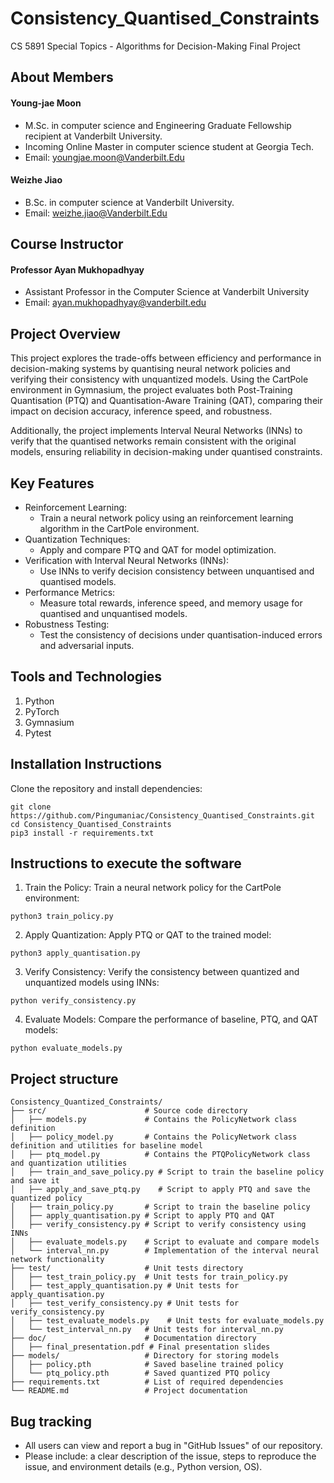 # Consistency_Quantised_Constraints
CS 5891 Special Topics - Algorithms for Decision-Making Final Project

## About Members

#### Young-jae Moon
* M.Sc. in computer science and Engineering Graduate Fellowship recipient at Vanderbilt University.
* Incoming Online Master in computer science student at Georgia Tech.
* Email: youngjae.moon@Vanderbilt.Edu

#### Weizhe Jiao
* B.Sc. in computer science at Vanderbilt University.
* Email: weizhe.jiao@Vanderbilt.Edu

## Course Instructor

#### Professor Ayan Mukhopadhyay
* Assistant Professor in the Computer Science at Vanderbilt University
* Email: ayan.mukhopadhyay@vanderbilt.edu

## Project Overview
This project explores the trade-offs between efficiency and performance in decision-making systems by quantising neural network policies and verifying their consistency with unquantized models. Using the CartPole environment in Gymnasium, the project evaluates both Post-Training Quantisation (PTQ) and Quantisation-Aware Training (QAT), comparing their impact on decision accuracy, inference speed, and robustness.

Additionally, the project implements Interval Neural Networks (INNs) to verify that the quantised networks remain consistent with the original models, ensuring reliability in decision-making under quantised constraints.

## Key Features
- Reinforcement Learning:
  - Train a neural network policy using an reinforcement learning algorithm in the CartPole environment.
- Quantization Techniques:
  - Apply and compare PTQ and QAT for model optimization.
- Verification with Interval Neural Networks (INNs):
  - Use INNs to verify decision consistency between unquantised and quantised models.
- Performance Metrics:
  - Measure total rewards, inference speed, and memory usage for quantised and unquantised models.
- Robustness Testing:
  - Test the consistency of decisions under quantisation-induced errors and adversarial inputs.


## Tools and Technologies

1. Python
2. PyTorch
3. Gymnasium
4. Pytest

## Installation Instructions

Clone the repository and install dependencies:
```
git clone https://github.com/Pingumaniac/Consistency_Quantised_Constraints.git
cd Consistency_Quantised_Constraints
pip3 install -r requirements.txt
```

## Instructions to execute the software

1. Train the Policy: Train a neural network policy for the CartPole environment:
```
python3 train_policy.py
```

2. Apply Quantization: Apply PTQ or QAT to the trained model:
```
python3 apply_quantisation.py
```

3. Verify Consistency: Verify the consistency between quantized and unquantized models using INNs:
```
python verify_consistency.py
```

4. Evaluate Models: Compare the performance of baseline, PTQ, and QAT models:
```
python evaluate_models.py
```

## Project structure
```
Consistency_Quantized_Constraints/
├── src/                      # Source code directory
│   ├── models.py             # Contains the PolicyNetwork class definition
│   ├── policy_model.py       # Contains the PolicyNetwork class definition and utilities for baseline model
│   ├── ptq_model.py          # Contains the PTQPolicyNetwork class and quantization utilities
│   ├── train_and_save_policy.py # Script to train the baseline policy and save it
│   ├── apply_and_save_ptq.py    # Script to apply PTQ and save the quantized policy
│   ├── train_policy.py       # Script to train the baseline policy
│   ├── apply_quantisation.py # Script to apply PTQ and QAT
│   ├── verify_consistency.py # Script to verify consistency using INNs
│   ├── evaluate_models.py    # Script to evaluate and compare models
│   └── interval_nn.py        # Implementation of the interval neural network functionality
├── test/                     # Unit tests directory
│   ├── test_train_policy.py  # Unit tests for train_policy.py
│   ├── test_apply_quantisation.py # Unit tests for apply_quantisation.py
│   ├── test_verify_consistency.py # Unit tests for verify_consistency.py
│   ├── test_evaluate_models.py    # Unit tests for evaluate_models.py
│   └── test_interval_nn.py   # Unit tests for interval_nn.py
├── doc/                      # Documentation directory
│   ├── final_presentation.pdf # Final presentation slides
├── models/                   # Directory for storing models
│   ├── policy.pth            # Saved baseline trained policy
│   └── ptq_policy.pth        # Saved quantized PTQ policy
├── requirements.txt          # List of required dependencies
└── README.md                 # Project documentation

```


## Bug tracking

* All users can view and report a bug in "GitHub Issues" of our repository.
* Please include: a clear description of the issue, steps to reproduce the issue, and environment details (e.g., Python version, OS).
